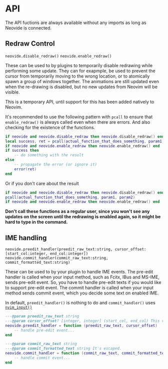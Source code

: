 # API

The API fuctions are always available without any imports as long as Neovide is connected.

## Redraw Control

`neovide.disable_redraw()` `neovide.enable_redraw()`

These can be used to by plugins to temporarily disable redrawing while performing some update. They
can for exapmple, be used to prevent the cursor from temporarily moving to the wrong location, or to
atomically spawn a group of windows together. The animations are still updated even when the
re-drawing is disabled, but no new updates from Neovim will be visible.

This is a temporary API, until support for this has been added natively to Neovim.

It's recommended to use the following pattern with `pcall` to ensure that `enable_redraw()` is
always called even when there are errors. And also checking for the existence of the functions.

```lua
if neovide and neovide.disable_redraw then neovide.disable_redraw() end
local success, ret = pcall(actual_function_that_does_something, param1, param2)
if neovide and neovide.enable_redraw then neovide.enable_redraw() end
if success then
    -- do something with the result
else
    -- propagate the error (or ignore it)
    error(ret)
end
```

Or if you don't care about the result

```lua
if neovide and neovide.disable_redraw then neovide.disable_redraw() end
pcall(actual_function_that_does_something, param1, param2)
if neovide and neovide.enable_redraw then neovide.enable_redraw() end
```

**Don't call these functions as a regular user, since you won't see any updates on the screen until
the redrawing is enabled again, so it might be hard to type in the command.**

## IME handling

`neovide.preedit_handler(preedit_raw_text:string, cursor_offset: [start_col:integer, end_col:integer])`
`neovide.commit_handler(commit_raw_text:string, commit_formatted_text:string)`

These can be used to by your plugin to handle IME events. The pre-edit handler is called when your
input method, such as Fcitx, IBus and MS-IME, sends pre-edit event. So, you have to handle pre-edit
texts if you would like to support pre-edit event. The commit handler is called when your input
method sends commit event, which you decide some text on enabled IME.

In default, `preedit_handler()` is nothing to do and `commit_handler()` uses
[`nvim_input()`](<https://neovim.io/doc/user/api.html#nvim_input()>)

```lua
---@param preedit_raw_text string
---@param cursor_offset? [integer, integer] (start_col, end_col) This values show the cursor begin position and end position. The position is byte-wise indexed.
neovide.preedit_handler = function (preedit_raw_text, cursor_offset)
    -- handle pre-edit event...
end

---@param commit_raw_text string
---@param commit_formatted_text string It's escaped.
neovide.commit_handler = function (commit_raw_text, commit_formatted_text)
    -- handle commit event...
end
```
